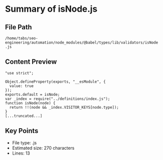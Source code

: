 # Summary of isNode.js
  
## File Path
`/home/tabs/seo-engineering/automation/node_modules/@babel/types/lib/validators/isNode.js`

## Content Preview
```
"use strict";

Object.defineProperty(exports, "__esModule", {
  value: true
});
exports.default = isNode;
var _index = require("../definitions/index.js");
function isNode(node) {
  return !!(node && _index.VISITOR_KEYS[node.type]);
}
[...truncated...]
```

## Key Points
- File type: .js
- Estimated size: 270 characters
- Lines: 13
